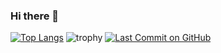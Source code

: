 ### Hi there 👋
[![Top Langs](https://github-readme-stats.vercel.app/api/top-langs/?username=ploukareas&hide_border=True&layout=compact)](https://github.com/ploukareas/github-readme-stats)
![trophy](https://github-profile-trophy.vercel.app/?username=ploukareas&theme=react&no-frame=true&title=Stars,Commit,Repositories,Followers)
[![Last Commit on GitHub](https://img.shields.io/badge/last%20commit-15%2003%202021-blue)](https://github.com/ploukareas)
<!--
**ploukareas/ploukareas** is a ✨ _special_ ✨ repository because its `README.md` (this file) appears on your GitHub profile.

Here are some ideas to get you started:

- 🔭 I’m currently working on ...
- 🌱 I’m currently learning ...
- 👯 I’m looking to collaborate on ...
- 🤔 I’m looking for help with ...
- 💬 Ask me about ...
- 📫 How to reach me: ...
- 😄 Pronouns: ...
- ⚡ Fun fact: ...
-->
